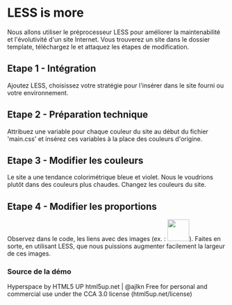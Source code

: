# LESS is more
Nous allons utiliser le préprocesseur LESS pour améliorer la maintenabilité et l'évolutivité d'un site Internet.
Vous trouverez un site dans le dossier template, téléchargez le et attaquez les étapes de modification.

## Etape 1 - Intégration
Ajoutez LESS, choisissez votre stratégie pour l'insérer dans le site fourni ou votre environnement.

## Etape 2 - Préparation technique
Attribuez une variable pour chaque couleur du site au début du fichier 'main.css' et insérez ces variables à la place des couleurs d'origine.

## Etape 3 - Modifier les couleurs
Le site a une tendance colorimétrique bleue et violet. Nous le voudrions plutôt dans des couleurs plus chaudes. Changez les couleurs du site.

## Etape 4 - Modifier les proportions
Observez dans le code, les liens avec des images (ex. : <a href="#" class="image"><img src="https://github.com/FabriqueNumeriquePau/HTML-CSS/blob/master/4_LESS/site/template/images/pic01.jpg" alt="" data-position="center center" width="50px" /></a>). Faites en sorte, en utilisant LESS, que nous puissions augmenter facilement la largeur de ces images.

### Source de la démo
Hyperspace by HTML5 UP
html5up.net | @ajlkn
Free for personal and commercial use under the CCA 3.0 license (html5up.net/license)
